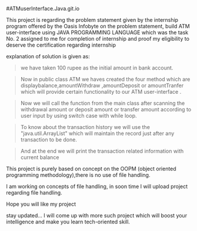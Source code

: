 #ATMuserInterface.Java.git.io

This project is regarding the problem statement given by the internship program 
offered by the Oasis Infobyte on the problem statement, build ATM user-interface using JAVA PROGRAMMING LANGUAGE 
which was the task No. 2 assigned to me for completion of internship and proof my eligibility to deserve the certification regarding internship 



explanation of solution is given as:
>we have taken 100 rupee as the initial amount in bank account.

>Now in public class ATM we haves created the four method which are 
>displaybalance,amountWithdraw ,amountDeposit or amountTranfer which will provide certain functionality to our ATM user-interface .

>Now we will call the function from the main class after scanning the withdrawal amount or deposit amount or transfer amount
>according to user input by using switch case with while loop.

>To know about the transaction history we will use the "java.util.ArrayList" 
>which will maintain the record just after any transaction to be done.

>And at the end we will print the transaction related information with current balance



This project is purely based on concept on the OOPM (object oriented programming methodology),there is no use of file handling.


I am working on concepts of file handling, in soon time I will upload project regarding file handling. 


Hope you will like my project 

stay updated...
I will come up with more such project which will boost your intelligence and make you learn tech-oriented skill.

